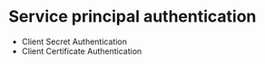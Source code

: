 # Service principal authentication
               
* Client Secret Authentication
* Client Certificate Authentication
